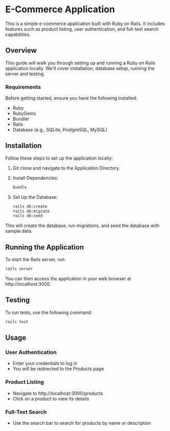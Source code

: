 # E-Commerce Application

This is a simple e-commerce application built with Ruby on Rails. It includes features such as product listing, user authentication, and full-text search capabilities.

## Overview

This guide will walk you through setting up and running a Ruby on Rails application locally. We'll cover installation, database setup, running the server and testing.

### Requirements

Before getting started, ensure you have the following installed:

- Ruby
- RubyGems
- Bundler
- Rails
- Database (e.g., SQLite, PostgreSQL, MySQL)

## Installation

Follow these steps to set up the application locally:

1. Git clone and navigate to the Application Directory.

2. Install Dependencies:

   ```bash
   bundle 
   ```

3. Set Up the Database:

   ```bash
   rails db:create
   rails db:migrate
   rails db:seed
   ```

This will create the database, run migrations, and seed the database with sample data.

## Running the Application

To start the Rails server, run:

   ```bash
   rails server
   ```

You can then access the application in your web browser at http://localhost:3000.

## Testing

To run tests, use the following command:

   ```bash
   rails test
   ```

## Usage


### User Authentication

- Enter your credentials to log in
- You will be redirected to the Products page

### Product Listing

- Navigate to http://localhost:3000/products
- Click on a product to view its details

### Full-Text Search

- Use the search bar to search for products by name or description
